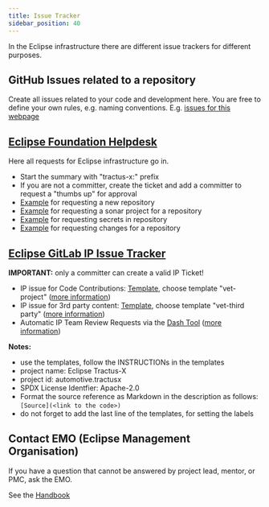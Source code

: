 ```yaml
---
title: Issue Tracker
sidebar_position: 40
---
```


In the Eclipse infrastructure there are different issue trackers for different purposes.

## GitHub Issues related to a repository

Create all issues related to your code and development here. You are free to define your own rules, e.g. naming conventions.
E.g. [issues for this webpage](https://github.com/eclipse-tractusx/eclipse-tractusx.github.io/issues)

## [Eclipse Foundation Helpdesk](https://gitlab.eclipse.org/eclipsefdn/helpdesk/-/issues/?search=tractus&sort=created_date&state=opened&first_page_size=100)

Here all requests for Eclipse infrastructure go in.

- Start the summary with "tractus-x:" prefix
- If you are not a committer, create the ticket and add a committer to request a "thumbs up" for approval
- [Example](https://gitlab.eclipse.org/eclipsefdn/helpdesk/-/issues/2273) for requesting a new repository
- [Example](https://gitlab.eclipse.org/eclipsefdn/helpdesk/-/issues/2843) for requesting a sonar project for a repository
- [Example](https://gitlab.eclipse.org/eclipsefdn/helpdesk/-/issues/2186) for requesting secrets in repository
- [Example](https://gitlab.eclipse.org/eclipsefdn/helpdesk/-/issues/1697) for requesting changes for a repository

## [Eclipse GitLab IP Issue Tracker](https://gitlab.eclipse.org/eclipsefdn/emo-team/iplab/-/issues/?search=automotive.tractusx&sort=created_date&state=opened&first_page_size=20)

**IMPORTANT:** only a committer can create a valid IP Ticket!

- IP issue for Code Contributions: [Template](https://gitlab.eclipse.org/eclipsefdn/emo-team/iplab/-/issues/new?issuable_template=vet-project), choose template "vet-project" ([more information](/docs/release/trg-7/trg-7-03))
- IP issue for 3rd party content: [Template](https://gitlab.eclipse.org/eclipsefdn/emo-team/iplab/-/issues/new?issuable_template=vet-third-party), choose template "vet-third party" ([more information](/docs/release/trg-7/trg-7-04#checking-other-content-fonts-images-))
- Automatic IP Team Review Requests via the [Dash Tool](https://github.com/eclipse/dash-licenses) ([more information](/docs/release/trg-7/trg-7-04#checking-libraries-using-the-eclipse-dash-license-tool))

**Notes:**

- use the templates, follow the INSTRUCTIONs in the templates
- project name: Eclipse Tractus-X
- project id: automotive.tractusx
- SPDX License Identfier: Apache-2.0
- Format the source reference as Markdown in the description as follows: `[Source](<link to the code>)`
- do not forget to add the last line of the templates, for setting the labels

## Contact EMO (Eclipse Management Organisation)

If you have a question that cannot be answered by project lead, mentor, or PMC, ask the EMO.

See the [Handbook](https://www.eclipse.org/projects/handbook/#roles-emo)

